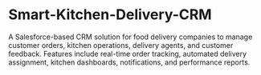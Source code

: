 # Smart-Kitchen-Delivery-CRM
A Salesforce-based CRM solution for food delivery companies to manage customer orders, kitchen operations, delivery agents, and customer feedback. Features include real-time order tracking, automated delivery assignment, kitchen dashboards, notifications, and performance reports.
